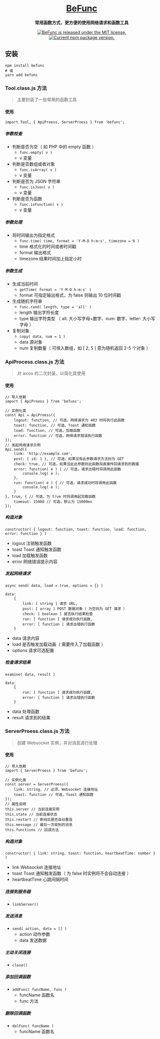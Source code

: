 <h1 align="center">
    <a href="https://github.com/LinnBenson/BeFunc">
        BeFunc
    </a>
</h1>
<p align="center">
    <strong>常用函数方式，更方便的使用网络请求和函数工具</strong>
</p>
<p align="center">
    <a href="https://github.com/LinnBenson/BeFunc/blob/main/LICENSE">
        <img src="https://img.shields.io/badge/license-MIT-blue.svg" alt="BeFunc is released under the MIT license." />
    </a>
    <a href="https://www.npmjs.com/package/befunc">
        <img src="https://img.shields.io/npm/v/befunc?color=brightgreen&label=npm%20package" alt="Current npm package version." />
    </a>
</p>

## 安装
```
npm install befunc
# 或
yarn add befunc
```

### Tool.class.js 方法

> 主要封装了一些常用的函数工具

#### 使用
```
import Tool, { ApiProess, ServerProess } from 'befunc';
```

##### 参数检查
- 判断是否为空（ 如 PHP 中的 empty 函数 ）
  - `func.empty( v )`
  - v 变量
- 判断是否数组或者对象
  - `func.isArray( v )`
  - v 变量
- 判断是否为 JSON 字符串
  - `func.isJson( v )`
  - v 变量
- 判断是否为函数
  - `func.isFunction( v )`
  - v 变量
##### 参数处理
- 将时间输出为指定格式
  - `func.time( time, format = 'Y-M-D h:m:s', timezone = 0 )`
  - time 格式化的时间或者时间戳
  - format 输出格式
  - timezone 结果时间加上指定小时
##### 参数生成
- 生成当前时间
  - `getTime( format = 'Y-M-D h:m:s' )`
  - format 可指定输出格式，为 false 则输出 10 位时间戳
- 生成随机字符串
  - `func.rand( length, type = 'all' )`
  - length 输出字符长度
  - type 输出字符类型 （ all: 大小写字母+数字、num: 数字、letter: 大小写字母 ）
- 复制对象
  - `copy( data, num = 1 )`
  - data 源对象
  - num 复制数量（ 可填入数组，如 [ 2, 5 ] 意为随机返回 2-5 个对象 ）

### ApiProcess.class.js 方法

> 对 axios 的二次封装，以简化其使用

#### 使用
```
// 导入依赖
import { ApiProess } from 'befunc';

// 实例化类
const Api = ApiProess({
    logout: function, // 可选，网络请求为 403 时将执行此函数
    toast: function, // 可选，Toast 通知函数
    load: function, // 可选，加载函数
    error: function // 可选，网络请求错误执行函数
});
// 发起网络请求示例
Api.send({
    link: 'http://example.com',
    post: { id: 1 }, // 可选，如果没有此参数请求方法则为 GET
    check: true, // 可选，如果没此此参数则此函数将直接传回请求到的数据
    error: function( e ) { // 可选，请求出错时将调用此函数
        console.log( e );
    },
    run: function( e ) { // 可选，请求成功时将调用此函数
        console.log( e );
    }
}, true, { // 可选，为 true 时将调用起加载函数
    timeout: 15000 // 可选，默认为 15000ms
});
```

##### 构造对象
```
constructor( { logout: function, toast: function, load: function, error: function } )
```
- logout 注销触发函数
- toast Toast 通知触发函数
- load 加载触发函数
- error 网络错误提示内容
##### 发起网络请求
```
async send( data, load = true, options = {} )

data:
    {
        link: [ string ] 请求 URL,
        post: [ array ] POST 数据对象（ 为空则为 GET 请求 ）
        check: [ boolean ] 是否执行结果检查
        run: [ function ] 请求成功执行函数,
        error: [ function ] 请求出错执行函数
    }
```
- data 请求内容
- load 是否触发加载动画（ 需要传入了加载函数 ）
- options 请求可选配置
##### 检查请求结果
```
examine( data, result )

data:
    {
        run: [ function ] 请求成功执行函数,
        error: [ function ] 请求出错执行函数
    }
```
- data 处理函数
- result 请求到的结果

### ServerProess.class.js 方法

> 创建 Websocket 实例，并对消息进行处理

#### 使用
```
// 导入依赖
import { ServerProess } from 'befunc';

// 实例化类
const server = ServerProess({
    link: string, // 必须，Websocket 连接地址
    toast: function // 可选，Toast 通知函数
});
// 属性说明
this.server // 当前连接实例
this.state // 当前连接状态
this.restart // 断线后是否自动重连
this.message // 最后一次收到的消息
this.functions // 回调方法
```

##### 构造对象
```
constructor( { link: string, toast: function, heartbeatTime: number } )
```
- link Websocket 连接地址
- toast Toast 通知触发函数（ 为 false 时实例将不会自动连接 ）
- heartbeatTime 心跳间隔时间
##### 连接到服务器
- `linkServer()`
##### 发送消息
- `send( action, data = [] )`
  - action 动作参数
  - data 发送数据
##### 主动关闭连接
- `close()`
##### 添加回调函数
- `addFunc( funcName, func )`
  - funcName 函数名
  - func 方法
##### 删除回调函数
- `delFunc( funcName )`
  - funcName 函数名

